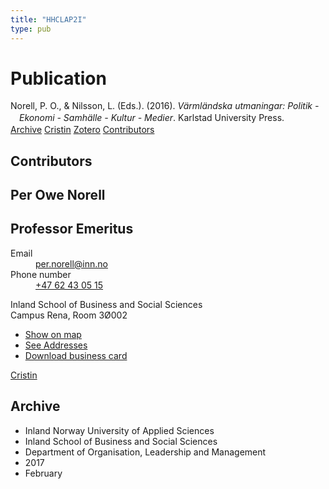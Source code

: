 ```yaml
---
title: "HHCLAP2I"
type: pub
---
```

<h1>Publication</h1>
<article id="csl-bib-container-HHCLAP2I" class="csl-bib-container">
  <div class="csl-bib-body" style="line-height: 1.35; padding-left: 1em; text-indent:-1em;">
  <div class="csl-entry">Norell, P. O., &amp; Nilsson, L. (Eds.). (2016). <i>V&#xE4;rml&#xE4;ndska utmaningar: Politik - Ekonomi - Samh&#xE4;lle - Kultur - Medier</i>. Karlstad University Press.</div>
</div>
  <div class="csl-bib-buttons">
    <a href="#taxonomy-article-HHCLAP2I" class="csl-bib-button">Archive</a>
    <a href alt="Cristin URL" class="csl-bib-button">Cristin</a>
    <a href alt="Zotero URL" class="csl-bib-button">Zotero</a>
    <a href="#contributors-article-HHCLAP2I" class="csl-bib-button">Contributors</a>
  </div>
  <div id="csl-bib-meta-container-HHCLAP2I"></div>
</article>
<div id="csl-bib-meta-HHCLAP2I" class="csl-bib-meta">
  <article id="contributors-article-HHCLAP2I" class="contributors-article">
    <h1>Contributors</h1>
    <div class="personas">
<div class="vrtx-hinn-person-card">
<div class="photo">
<i class="lar la-user-circle missing-person"></i>
</div>
<div class="info">
<hgroup><h1>Per Owe Norell</h1>
<h2>Professor Emeritus</h2>
</hgroup><dl>
<dt>Email</dt>
<dd>
<a href="mailto:per.norell@inn.no">per.norell@inn.no</a>
</dd>
<dt>Phone number</dt>
<dd><a href="tel:+4762430515">
+47 62 43 05 15
</a></dd>
</dl>
<p>
Inland School of Business and Social Sciences<br>
Campus Rena,
Room 3Ø002
</p>
<ul class="vrtx-hinn-links">
<li><a href="https://www.google.com/maps?q=61.13620,11.37454">Show on map</a></li>
<li><a href="https://www.inn.no/english/find-an-employee/per-norell.html#vrtx-hinn-addresses">See Addresses</a></li>
<li><a href="https://www.inn.no/english/find-an-employee/per-norell.html?vrtx=vcf">Download business card</a></li>
</ul>
</div>
</div>
<a href="https://app.cristin.no/persons/show.jsf?id=328235" alt="Cristin URL" class="personas-cristin">Cristin</a>
</div>
  </article>
  <article id="taxonomy-article-HHCLAP2I" class="taxonomy-article">
    <h1>Archive</h1>
    <ul>
      <li>Inland Norway University of Applied Sciences</li>
      <li>Inland School of Business and Social Sciences</li>
      <li>Department of Organisation, Leadership and Management</li>
      <li>2017</li>
      <li>February</li>
    </ul>
  </article>
</div>
